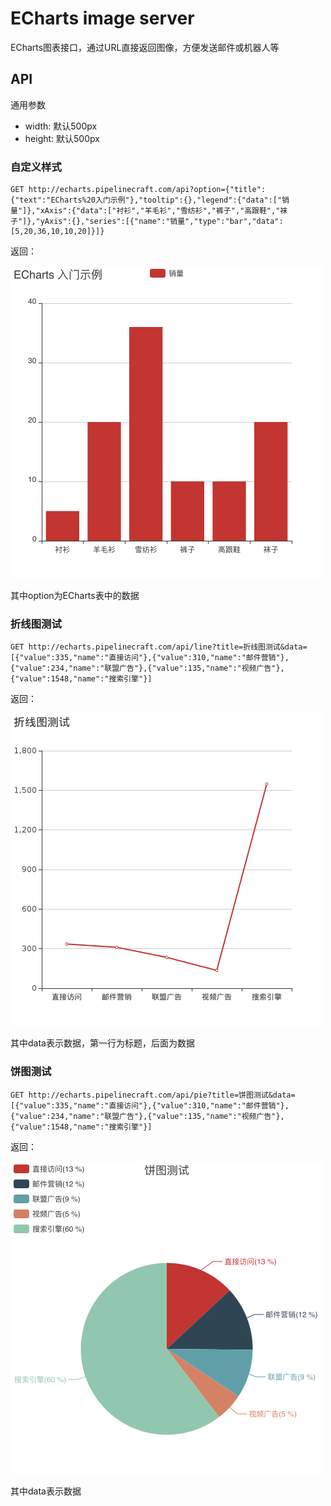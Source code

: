 # ECharts image server

ECharts图表接口，通过URL直接返回图像，方便发送邮件或机器人等

## API

通用参数

- width: 默认500px
- height: 默认500px

### 自定义样式
```
GET http://echarts.pipelinecraft.com/api?option={"title":{"text":"ECharts%20入门示例"},"tooltip":{},"legend":{"data":["销量"]},"xAxis":{"data":["衬衫","羊毛衫","雪纺衫","裤子","高跟鞋","袜子"]},"yAxis":{},"series":[{"name":"销量","type":"bar","data":[5,20,36,10,10,20]}]}
```
返回：

![](./public/api.png)

其中option为ECharts表中的数据

### 折线图测试
```
GET http://echarts.pipelinecraft.com/api/line?title=折线图测试&data=[{"value":335,"name":"直接访问"},{"value":310,"name":"邮件营销"},{"value":234,"name":"联盟广告"},{"value":135,"name":"视频广告"},{"value":1548,"name":"搜索引擎"}]
```
返回：

![](./public/line.png)

其中data表示数据，第一行为标题，后面为数据


### 饼图测试
```
GET http://echarts.pipelinecraft.com/api/pie?title=饼图测试&data=[{"value":335,"name":"直接访问"},{"value":310,"name":"邮件营销"},{"value":234,"name":"联盟广告"},{"value":135,"name":"视频广告"},{"value":1548,"name":"搜索引擎"}]
```
返回：

![](./public/pie.png)

其中data表示数据